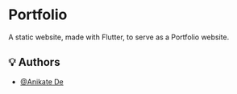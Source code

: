 # Portfolio

A static website, made with Flutter, to serve as a Portfolio website.

## 💡 Authors

- [@Anikate De](https://www.github.com/Anikate-De)

